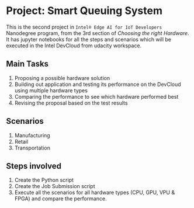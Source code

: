 # Project: Smart Queuing System

This is the second project in `Intel® Edge AI for IoT Developers` Nanodegree program, from the 3rd section of *Choosing the right Hardware*. It has jupyter notebooks for all the steps and scenarios which will be executed in the Intel DevCloud from udacity workspace.

## Main Tasks

1. Proposing a possible hardware solution
2. Building out application and testing its performance on the DevCloud using multiple hardware types
3. Comparing the performance to see which hardware performed best
4. Revising the proposal based on the test results

## Scenarios

1. Manufacturing
2. Retail
3. Transportation

## Steps involved

1. Create the Python script
2. Create the Job Submission script
3. Execute all the scenarios for all hardware types (CPU, GPU, VPU & FPGA) and compare the performance.
